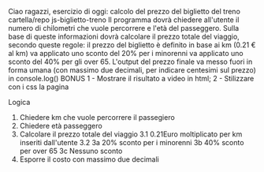 Ciao ragazzi,
esercizio di oggi: calcolo del prezzo del biglietto del treno
cartella/repo js-biglietto-treno
Il programma dovrà chiedere all'utente il numero di chilometri che vuole percorrere e l'età del passeggero.
Sulla base di queste informazioni dovrà calcolare il prezzo totale del viaggio, secondo queste regole:
il prezzo del biglietto è definito in base ai km (0.21 € al km)
va applicato uno sconto del 20% per i minorenni
va applicato uno sconto del 40% per gli over 65.
L'output del prezzo finale va messo fuori in forma umana (con massimo due decimali, per indicare centesimi sul prezzo) in console.log()
BONUS
1 - Mostrare il risultato a video in html;
2 - Stilizzare con i css la pagina

Logica
1. Chiedere km che vuole percorrere il passegiero
2. Chiedere età passeggero
3. Calcolare il prezzo totale del viaggio
 3.1 0.21Euro moltiplicato per km inseriti dall'utente 
 3.2
  3a 20% sconto per i minorenni
  3b 40% sconto per over 65
  3c Nessuno sconto
4. Esporre il costo con massimo due decimali

